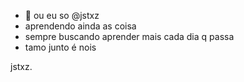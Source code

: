 <!---
- 👋 Hi, I’m @jstxz
- 👀 I’m interested in ...
- 🌱 I’m currently learning ...
- 💞️ I’m looking to collaborate on ...
- 📫 How to reach me ...
- 😄 Pronouns: ...
- ⚡ Fun fact: ...
--->
<!---
jstxz/jstxz is a ✨ special ✨ repository because its `README.md` (this file) appears on your GitHub profile.
You can click the Preview link to take a look at your changes.
--->
- 👋 ou eu so @jstxz
- aprendendo ainda as coisa
- sempre buscando aprender mais cada dia q passa
- tamo junto é nois

 
jstxz.
